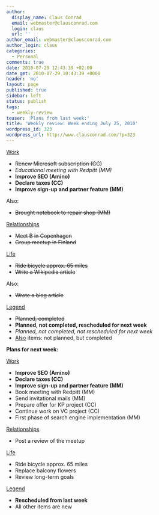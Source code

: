 ```yaml
---
author:
  display_name: Claus Conrad
  email: webmaster@clausconrad.com
  login: claus
  url: ''
author_email: webmaster@clausconrad.com
author_login: claus
categories:
  - Personal
comments: true
date: 2010-07-29 12:43:39 +02:00
date_gmt: 2010-07-29 10:43:39 +0000
header: 'no'
layout: page
published: true
sidebar: left
status: publish
tags:
  - weekly-review
teaser: 'Plans from last week:'
title: 'Weekly review: Week ending July 25, 2010'
wordpress_id: 323
wordpress_url: http://www.clausconrad.com/?p=323
---
```

<u>Work</u>

*   <del>Renew Microsoft subscription (CC)</del>
*   _Educational meeting with Redpitt (MM)_
*   **Improve SEO (Amino)**
*   **Declare taxes (CC)**
*   **Improve sign-up and partner feature (MM)**

Also:

*   <del>Brought notebook to repair shop (MM)</del>

<u>Relationships</u>

*   <del>Meet B in Copenhagen</del>
*   <del>Group meetup in Finland</del>

<u>Life</u>

*   <del>Ride bicycle approx. 65 miles</del>
*   <del>Write a Wikipedia article</del>

Also:

*   <del>Wrote a blog article</del>

<u>Legend</u>

*   <del>Planned, completed</del>
*   **Planned, not completed, rescheduled for next week**
*   _Planned, not completed, not rescheduled for next week_
*   <u>Also</u> items: not planned, but completed

<a id="next-week"></a>**Plans for next week:**

<u>Work</u>

*   **Improve SEO (Amino)**
*   **Declare taxes (CC)**
*   **Improve sign-up and partner feature (MM)**
*   Book meeting with Redpitt (MM)
*   Send invitational mails (MM)
*   Prepare offer for KP project (CC)
*   Continue work on VC project (CC)
*   First phase of search engine implementation (MM)

<u>Relationships</u>

*   Post a review of the meetup

<u>Life</u>

*   Ride bicycle approx. 65 miles
*   Replace balcony flowers
*   Review long-term goals

<u>Legend</u>

*   **Rescheduled from last week**
*   All other items are new
